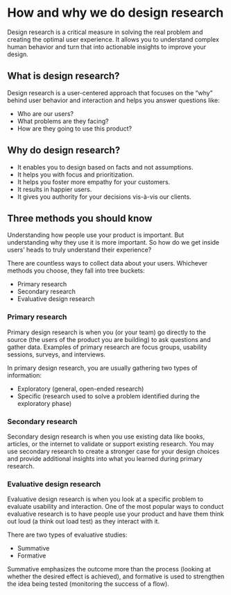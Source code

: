 # How and why we do design research
Design research is a critical measure in solving the real problem and creating the optimal user experience. It allows you to understand complex human behavior and turn that into actionable insights to improve your design.

## What is design research?
Design research is a user-centered approach that focuses on the “why” behind user behavior and interaction and  helps you answer questions like:

- Who are our users?
- What problems are they facing?
- How are they going to use this product?

## Why do design research?
- It enables you to design based on facts and not assumptions.
- It helps you with focus and prioritization.
- It helps you foster more empathy for your customers.
- It results in happier users.
- It gives you authority for your decisions vis-à-vis our clients.

## Three methods you should know
Understanding how people use your product is important. But understanding why they use it is more important. So how do we get inside users’ heads to truly understand their experience? 

There are countless ways to collect data about your users. Whichever methods you choose, they fall into tree  buckets: 

- Primary research
- Secondary research
- Evaluative design research

### Primary research
Primary design research is when you (or your team) go directly to the source (the users of the product you are building) to ask questions and gather data. Examples of primary research are focus groups, usability sessions, surveys, and interviews. 

In primary design research, you are usually gathering two types of information: 

- Exploratory (general, open-ended research) 
- Specific (research used to solve a problem identified during the exploratory phase)

### Secondary research
Secondary design research is when you use existing data like books, articles, or the internet to validate or support existing research. You may use secondary research to create a stronger case for your design choices and provide additional insights into what you learned during primary research.

### Evaluative design research
Evaluative design research is when you look at a specific problem to evaluate usability and interaction. One of the most popular ways to conduct evaluative research is to have people use your product and have them think out loud (a think out load test) as they interact with it. 

There are two types of evaluative studies: 

- Summative
- Formative

Summative emphasizes the outcome more than the process (looking at whether the desired effect is achieved), and formative is used to strengthen the idea being tested (monitoring the success of a flow).


